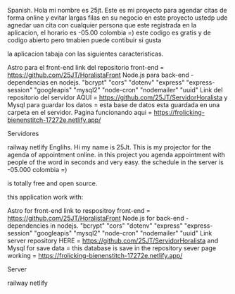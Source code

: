 Spanish. Hola mi nombre es 25jt. Este es mi proyecto para agendar citas de forma online y evitar largas filas en su negocio en este proyecto ustedp ude agnedar uan cita con cualquier persona que este registrada en la aplicacion, el horario es -05.00 colombia =) este codigo es gratis y de codigo abierto pero tmabien puede contibuir si gusta

la aplicacion tabaja con las siguientes caracteristicas.

Astro para el front-end
link del repositorio front-end = https://github.com/25JT/HoralistaFront
Node.js para back-end -dependencias en nodejs. "bcrypt" "cors" "dotenv" "express" "express-session" "googleapis" "mysql2" "node-cron" "nodemailer" "uuid"
Link del repositorio del servidor AQUI = https://github.com/25JT/ServidorHoralista
y Mysql para guardar los datos = esta base de datos esta guardada en una carpeta en el servidor.
Pagina funcionando aqui = https://frolicking-bienenstitch-17272e.netlify.app/

Servidores

railway
netlify
Englihs. Hi my name is 25Jt. This is my projector for the agenda of appointment online. in this project you agenda appointment with people of the word in seconds and very easy. the schedule in the server is -05.000 colombia =)

is totally free and open source.

this application work with:

Astro for front-end
link to respositroy front-end = https://github.com/25JT/HoralistaFront
Node.js for back-end -dependencies in nodejs. "bcrypt" "cors" "dotenv" "express" "express-session" "googleapis" "mysql2" "node-cron" "nodemailer" "uuid"
Link server repository HERE = https://github.com/25JT/ServidorHoralista
and Mysql for save data = this database is save in the repository sever
page working = https://frolicking-bienenstitch-17272e.netlify.app/

Server

railway
netlify

